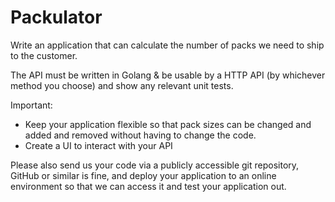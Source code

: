 # Packulator

Write an application that can calculate the number of packs we need to ship to the customer.

The API must be written in Golang & be usable by a HTTP API (by whichever method you
choose) and show any relevant unit tests.

Important:
- Keep your application flexible so that pack sizes can be changed and added and removed
without having to change the code.
- Create a UI to interact with your API

Please also send us your code via a publicly accessible git repository, GitHub or similar is
fine, and deploy your application to an online environment so that we can access it and test
your application out.
